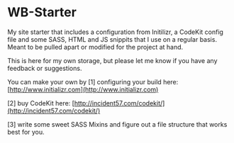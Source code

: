 WB-Starter
==========

My site starter that includes a configuration from Initilizr, a CodeKit config file and some SASS, HTML and JS snippits that I use on a regular basis. Meant to be pulled apart or modified for the project at hand.

This is here for my own storage, but please let me know if you have any feedback or suggestions.

You can make your own by [1] configuring your build here:
[http://www.initializr.com](http://www.initializr.com)

[2] buy CodeKit here:
[http://incident57.com/codekit/](http://incident57.com/codekit/)

[3] write some sweet SASS Mixins and figure out a file structure that works best for you.
